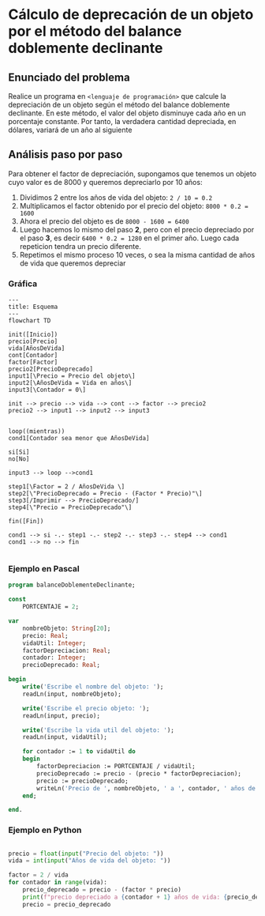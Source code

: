 # Cálculo de deprecación de un objeto por el método del balance doblemente declinante

## Enunciado del problema

Realice un programa en `<lenguaje de programación>` que calcule la depreciación de un objeto según el método del balance doblemente declinante. En este método, el valor del objeto disminuye cada año en un porcentaje constante. Por tanto, la verdadera cantidad depreciada, en dólares, variará de un año al siguiente

## Análisis paso por paso

Para obtener el factor de depreciación, supongamos que tenemos un objeto cuyo valor es de 8000 y queremos depreciarlo por 10 años:

1. Dividimos 2 entre los años de vida del objeto: `2 / 10 = 0.2`
2. Multiplicamos el factor obtenido por el precio del objeto: `8000 * 0.2 = 1600`
3. Ahora el precio del objeto es de `8000 - 1600 = 6400`
4. Luego hacemos lo mismo del paso **2**, pero con el precio depreciado por el paso **3**, es decir `6400 * 0.2 = 1280` en el primer año. Luego cada repeticion tendra un precio diferente.
5. Repetimos el mismo proceso 10 veces, o sea la misma cantidad de años de vida que queremos depreciar

### Gráfica

```mermaid
---
title: Esquema
---
flowchart TD

init([Inicio])
precio[Precio]
vida[AñosDeVida]
cont[Contador]
factor[Factor]
precio2[PrecioDeprecado]
input1[\Precio = Precio del objeto\]
input2[\AñosDeVida = Vida en años\]
input3[\Contador = 0\]

init --> precio --> vida --> cont --> factor --> precio2
precio2 --> input1 --> input2 --> input3


loop((mientras))
cond1[Contador sea menor que AñosDeVida]

si[Si]
no[No]

input3 --> loop -->cond1

step1[\Factor = 2 / AñosDeVida \]
step2[\"PrecioDeprecado = Precio - (Factor * Precio)"\]
step3[/Imprimir --> PrecioDeprecado/]
step4[\"Precio = PrecioDeprecado"\]

fin([Fin])

cond1 --> si -.- step1 -.- step2 -.- step3 -.- step4 --> cond1
cond1 --> no --> fin


```

### Ejemplo en Pascal

```pascal
program balanceDoblementeDeclinante;

const
    PORTCENTAJE = 2;

var
    nombreObjeto: String[20];
    precio: Real;
    vidaUtil: Integer;
    factorDepreciacion: Real;
    contador: Integer;
    precioDeprecado: Real;

begin
    write('Escribe el nombre del objeto: ');
    readLn(input, nombreObjeto);

    write('Escribe el precio objeto: ');
    readLn(input, precio);

    write('Escribe la vida util del objeto: ');
    readLn(input, vidaUtil);

    for contador := 1 to vidaUtil do
    begin
        factorDepreciacion := PORTCENTAJE / vidaUtil;
        precioDeprecado := precio - (precio * factorDepreciacion);
        precio := precioDeprecado;
        writeLn('Precio de ', nombreObjeto, ' a ', contador, ' años de deprecacion: ', Round(precio));
    end;

end.
```

### Ejemplo en Python

```python

precio = float(input("Precio del objeto: "))
vida = int(input("Años de vida del objeto: "))

factor = 2 / vida
for contador in range(vida):
    precio_deprecado = precio - (factor * precio)
    print(f"precio depreciado a {contador + 1} años de vida: {precio_deprecado}")
    precio = precio_deprecado
```

